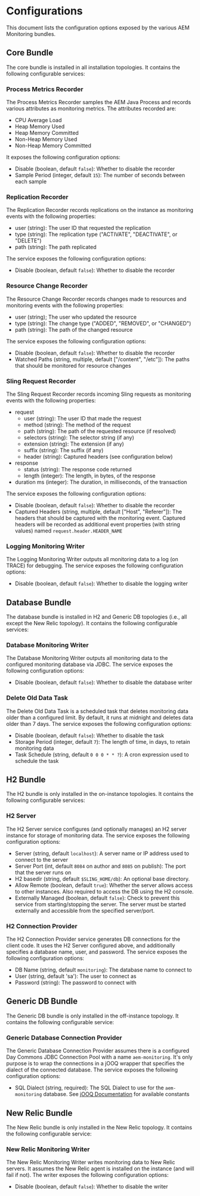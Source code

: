 # Configurations

This document lists the configuration options exposed by the various AEM Monitoring bundles.

## Core Bundle

The core bundle is installed in all installation topologies.  It contains the following configurable services:

### Process Metrics Recorder

The Process Metrics Recorder samples the AEM Java Process and records various attributes as monitoring metrics.  The attributes recorded are:

* CPU Average Load
* Heap Memory Used
* Heap Memory Committed
* Non-Heap Memory Used
* Non-Heap Memory Committed

It exposes the following configuration options:

* Disable (boolean, default `false`): Whether to disable the recorder
* Sample Period (integer, default `15`): The number of seconds between each sample

### Replication Recorder

The Replication Recorder records replications on the instance as monitoring events with the following properties:

* user (string): The user ID that requested the replication
* type (string): The replication type ("ACTIVATE", "DEACTIVATE", or "DELETE")
* path (string): The path replicated

The service exposes the following configuration options:
* Disable (boolean, default `false`): Whether to disable the recorder

### Resource Change Recorder

The Resource Change Recorder records changes made to resources and monitoring events with the following properties:

* user (string); The user who updated the resource
* type (string): The change type ("ADDED", "REMOVED", or "CHANGED")
* path (string): The path of the changed resource

The service exposes the following configuration options:
* Disable (boolean, default `false`): Whether to disable the recorder
* Watched Paths (string, multiple, default \["/content", "/etc"\]): The paths that should be monitored for resource changes

### Sling Request Recorder

The Sling Request Recorder records incoming Sling requests as monitoring events with the following properties:

* request
  * user (string): The user ID that made the request
  * method (string): The method of the request
  * path (string): The path of the requested resource (if resolved)
  * selectors (string): The selector string (if any)
  * extension (string): The extension (if any)
  * suffix (string): The suffix (if any)
  * header (string): Captured headers (see configuration below)
* response
  * status (string): The response code returned
  * length (integer): The length, in bytes, of the response
* duration ms (integer): The duration, in milliseconds, of the transaction

The service exposes the following configuration options:
* Disable (boolean, default `false`): Whether to disable the recorder
* Captured Headers (string, multiple, default \["Host", "Referer"\]): The headers that should be captured with the monitoring event.  Captured headers will be recorded as additional event properties (with string values) named `request.header.HEADER_NAME`

### Logging Monitoring Writer

The Logging Monitoring Writer outputs all monitoring data to a log (on TRACE) for debugging.  The service exposes the following configuration options:
* Disable (boolean, default `false`): Whether to disable the logging writer

## Database Bundle

The database bundle is installed in H2 and Generic DB topologies (i.e., all except the New Relic topology).  It contains the following configurable services:

### Database Monitoring Writer

The Database Monitoring Writer outputs all monitoring data to the configured monitoring database via JDBC.  The service exposes the following configuration options:
* Disable (boolean, default `false`): Whether to disable the database writer

### Delete Old Data Task

The Delete Old Data Task is a scheduled task that deletes monitoring data older than a configured limit.  By default, it runs at midnight and deletes data older than 7 days.  The service exposes the following configuration options:
* Disable (boolean, default `false`): Whether to disable the task
* Storage Period (integer, default `7`): The length of time, in days, to retain monitoring data
* Task Schedule (string, default `0 0 0 * * ?`): A cron expression used to schedule the task

## H2 Bundle

The H2 bundle is only installed in the on-instance topologies.  It contains the following configurable services:

### H2 Server

The H2 Server service configures (and optionally manages) an H2 server instance for storage of monitoring data.  The service exposes the following configuration options:
* Server (string, default `localhost`): A server name or IP address used to connect to the server
* Server Port (int, default `8084` on author and `8085` on publish): The port that the server runs on
* H2 basedir (string, default `$SLING_HOME/db`): An optional base directory.
* Allow Remote (boolean, default `true`): Whether the server allows access to other instances.  Also required to access the DB using the H2 console.
* Externally Managed (boolean, default `false`): Check to prevent this service from starting/stopping the server.  The server must be started externally and accessible from the specified server/port.
 
 ### H2 Connection Provider
 
 The H2 Connection Provider service generates DB connections for the client code.  It uses the H2 Server configured above, and additionally specifies a database name, user, and password.  The service exposes the following configuration options:
 * DB Name (string, default `monitoring`): The database name to connect to
 * User (string, default 'sa'): The user to connect as
 * Password (string): The password to connect with
 
 ## Generic DB Bundle
 
The Generic DB bundle is only installed in the off-instance topology.  It contains the following configurable service:
 
 ### Generic Database Connection Provider
 
 The Generic Database Connection Provider assumes there is a configured Day Commons JDBC Connection Pool with a name `aem-monitoring`.  It's only purpose is to wrap the connections in a jOOQ wrapper that specifies the dialect of the connected database.  The service exposes the following configuration options:
* SQL Dialect (string, required): The SQL Dialect to use for the `aem-monitoring` database.  See [jOOQ Documentation](http://www.jooq.org/javadoc/3.6.2/org/jooq/SQLDialect.html) for available constants

## New Relic Bundle

The New Relic bundle is only installed in the New Relic topology.  It contains the following configurable service: 

### New Relic Monitoring Writer

The New Relic Monitoring Writer writes monitoring data to New Relic servers.  It assumes the New Relic agent is installed on the instance (and will fail if not).  The writer exposes the following configuration options:
* Disable (boolean, default `false`): Whether to disable the writer
